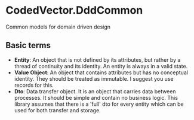 # CodedVector.DddCommon
Common models for domain driven design

## Basic terms
- **Entity**: An object that is not defined by its attributes, but rather by a thread of continuity and its identity.  An entity is always in a valid state.
- **Value Object**: An object that contains attributes but has no conceptual identity. They should be treated as immutable. I suggest you use records for this.
- **Dto**: Data transfer object. It is an object that carries data between processes. It should be simple and contain no business logic.  This library assumes that there is a 'full' dto for every entity which can be used for both transfer and storage.
 